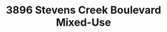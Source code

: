 ---
title: 3896 Stevens Creek Boulevard Mixed-Use
address: 3896 Stevens Creek Blvd, San Jose, CA 95117
developer: Holland Development
municipality: San Jose
units: 524
phase: Under Review
permits:
    PRE24-315:
        status: Complete
        initial_date: 2024-10-25
        final_date: 2024-12-13
        apn: [30325060]
        address: 3896 Stevens Creek Blvd, San Jose, CA 95117
        description: Enhanced Preliminary Review for a mixed-use project with 13,000 sf of commercial and 524 multifamily residential units, including Density Bonus.
        names: Douglas Oliver w/ TCA Architects; Holland Development LLC.
geometry: [37.322896574497584, -121.96868745690078]
published: True
---